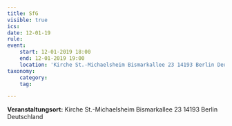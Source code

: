 ```yaml
---
title: SfG
visible: true
ics: 
date: 12-01-19
rule: 
event:
	start: 12-01-2019 18:00
	end: 12-01-2019 19:00
	location: 'Kirche St.-Michaelsheim Bismarkallee 23 14193 Berlin Deutschland'
taxonomy:
	category: 
	tag: 

---
```




**Veranstaltungsort:** Kirche St.-Michaelsheim
Bismarkallee 23
14193 Berlin
Deutschland

